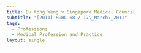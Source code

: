 ```yaml
---
title: Eu Kong Weng v Singapore Medical Council
subtitle: "[2011] SGHC 68 / 17\_March\_2011"
tags:
  - Professions
  - Medical Profession and Practice
layout: single
---
```


